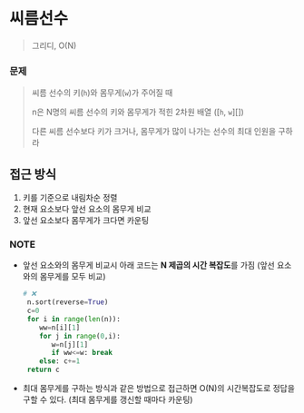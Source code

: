 # 씨름선수

> 그리디, O(N)

### 문제

> 씨름 선수의 키(`h`)와 몸무게(`w`)가 주어질 때
>
> n은 N명의 씨름 선수의 키와 몸무게가 적힌 2차원 배열 ([`h`, `w`][])
>
> 다른 씨름 선수보다 키가 크거나, 몸무게가 많이 나가는 선수의 최대 인원을 구하라

## 접근 방식

1. 키를 기준으로 내림차순 정렬
2. 현재 요소보다 앞선 요소의 몸무게 비교
3. 앞선 요소보다 몸무게가 크다면 카운팅

### NOTE

- 앞선 요소와의 몸무게 비교시 아래 코드는 **N 제곱의 시간 복잡도**를 가짐 (앞선 요소와의 몸무게를 모두 비교)

  ```py
  # ❌
   n.sort(reverse=True)
   c=0
   for i in range(len(n)):
      ww=n[i][1]
      for j in range(0,i):
         w=n[j][1]
         if ww<=w: break
      else: c+=1
   return c
  ```

- 최대 몸무게를 구하는 방식과 같은 방법으로 접근하면 O(N)의 시간복잡도로 정답을 구할 수 있다. (최대 몸무게를 갱신할 때마다 카운팅)
